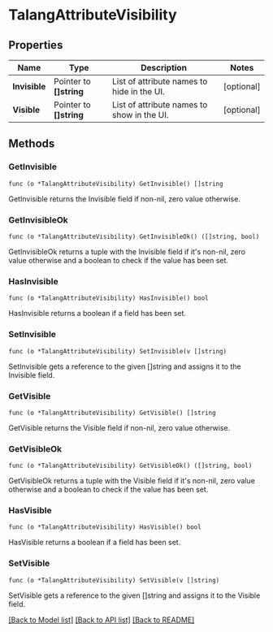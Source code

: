 # TalangAttributeVisibility

## Properties

Name | Type | Description | Notes
------------ | ------------- | ------------- | -------------
**Invisible** | Pointer to **[]string** | List of attribute names to hide in the UI. | [optional] 
**Visible** | Pointer to **[]string** | List of attribute names to show in the UI. | [optional] 

## Methods

### GetInvisible

`func (o *TalangAttributeVisibility) GetInvisible() []string`

GetInvisible returns the Invisible field if non-nil, zero value otherwise.

### GetInvisibleOk

`func (o *TalangAttributeVisibility) GetInvisibleOk() ([]string, bool)`

GetInvisibleOk returns a tuple with the Invisible field if it's non-nil, zero value otherwise
and a boolean to check if the value has been set.

### HasInvisible

`func (o *TalangAttributeVisibility) HasInvisible() bool`

HasInvisible returns a boolean if a field has been set.

### SetInvisible

`func (o *TalangAttributeVisibility) SetInvisible(v []string)`

SetInvisible gets a reference to the given []string and assigns it to the Invisible field.

### GetVisible

`func (o *TalangAttributeVisibility) GetVisible() []string`

GetVisible returns the Visible field if non-nil, zero value otherwise.

### GetVisibleOk

`func (o *TalangAttributeVisibility) GetVisibleOk() ([]string, bool)`

GetVisibleOk returns a tuple with the Visible field if it's non-nil, zero value otherwise
and a boolean to check if the value has been set.

### HasVisible

`func (o *TalangAttributeVisibility) HasVisible() bool`

HasVisible returns a boolean if a field has been set.

### SetVisible

`func (o *TalangAttributeVisibility) SetVisible(v []string)`

SetVisible gets a reference to the given []string and assigns it to the Visible field.


[[Back to Model list]](../README.md#documentation-for-models) [[Back to API list]](../README.md#documentation-for-api-endpoints) [[Back to README]](../README.md)


